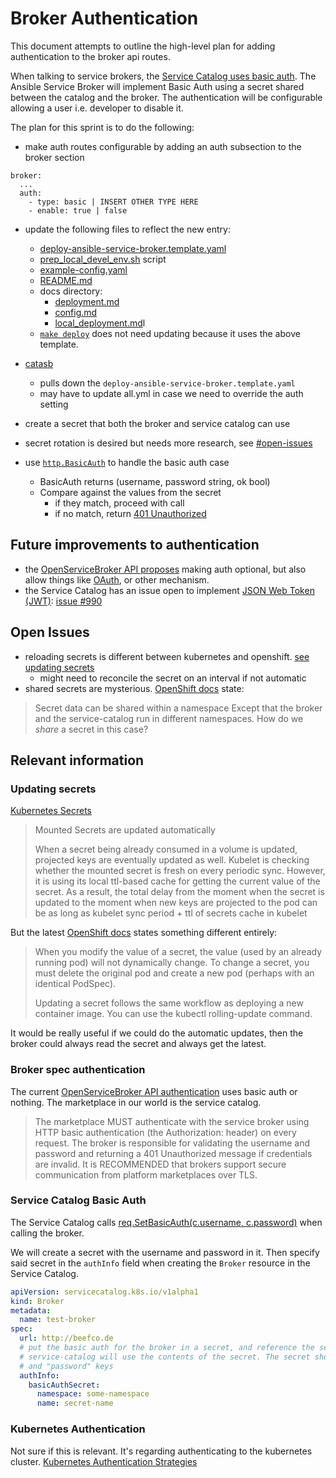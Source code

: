 # Broker Authentication

This document attempts to outline the high-level plan for adding authentication
to the broker api routes.

When talking to service brokers, the [Service Catalog uses basic auth](#service-catalog-basic-auth). The Ansible Service Broker will implement Basic Auth using a secret shared between the catalog and the broker. The authentication will be configurable allowing a user i.e. developer to disable it.

The plan for this sprint is to do the following:

* make auth routes configurable by adding an auth subsection to the broker section
```
broker:
  ...
  auth:
    - type: basic | INSERT OTHER TYPE HERE
    - enable: true | false
```
  * update the following files to reflect the new entry:
      * [deploy-ansible-service-broker.template.yaml](https://github.com/openshift/ansible-service-broker/blob/master/templates/deploy-ansible-service-broker.template.yaml)
      * [prep_local_devel_env.sh](https://github.com/openshift/ansible-service-broker/blob/master/scripts/prep_local_devel_env.sh) script
      * [example-config.yaml](https://github.com/openshift/ansible-service-broker/blob/master/etc/example-config.yaml)
      * [README.md](https://github.com/openshift/ansible-service-broker/blob/master/README.md)
      * docs directory:
          * [deployment.md](https://github.com/openshift/ansible-service-broker/blob/master/docs/deployment.md)
          * [config.md](https://github.com/openshift/ansible-service-broker/blob/master/docs/config.md)
          * [local_deployment.md](https://github.com/openshift/ansible-service-broker/blob/master/docs/local_deployment.md)l
      * [`make deploy`](https://github.com/openshift/ansible-service-broker/blob/master/Makefile#L57-L58) does not need updating because it uses the above template.
  * [catasb](https://github.com/fusor/catasb/tree/dev)
      * pulls down the `deploy-ansible-service-broker.template.yaml`
      * may have to update all.yml in case we need to override the auth setting

* create a secret that both the broker and service catalog can use

* secret rotation is desired but needs more research, see [#open-issues](#open-issues)

* use [`http.BasicAuth`](https://golang.org/pkg/net/http/#Request.BasicAuth) to handle the basic auth case
  * BasicAuth returns (username, password string, ok bool)
  * Compare against the values from the secret
      * if they match, proceed with call
      * if no match, return [401 Unauthorized](https://golang.org/pkg/net/http/#pkg-constants)

## Future improvements to authentication
* the [OpenServiceBroker API proposes](https://github.com/openservicebrokerapi/servicebroker/pull/223) making auth optional, but also allow things like [OAuth](https://oauth.net/2/), or other mechanism.
* the Service Catalog has an issue open to implement [JSON Web Token (JWT)](https://jwt.io/): [issue #990](https://github.com/kubernetes-incubator/service-catalog/issues/990)

## Open Issues

* reloading secrets is different between kubernetes and openshift. [see updating secrets](#updating-secrets)
    * might need to reconcile the secret on an interval if not automatic
* shared secrets are mysterious. [OpenShift docs](https://github.com/openshift/openshift-docs/blob/master/dev_guide/secrets.adoc#creating-secrets) state:
> Secret data can be shared within a namespace
Except that the broker and the service-catalog run in different namespaces. How
do we *share* a secret in this case?

## Relevant information

### Updating secrets

[Kubernetes Secrets](https://kubernetes.io/docs/concepts/configuration/secret/#creating-your-own-secrets)

> Mounted Secrets are updated automatically
>
> When a secret being already consumed in a volume is updated, projected keys are eventually updated as well. Kubelet is checking whether the mounted secret is fresh on every periodic sync. However, it is using its local ttl-based cache for getting the current value of the secret. As a result, the total delay from the moment when the secret is updated to the moment when new keys are projected to the pod can be as long as kubelet sync period + ttl of secrets cache in kubelet

But the latest [OpenShift docs](https://github.com/openshift/openshift-docs/blob/master/dev_guide/secrets.adoc#dev-guide-secrets-using-secrets) states something different entirely:

> When you modify the value of a secret, the value (used by an already running pod) will not dynamically change. To change a secret, you must delete the original pod and create a new pod (perhaps with an identical PodSpec).
>
> Updating a secret follows the same workflow as deploying a new container image. You can use the kubectl rolling-update command.

It would be really useful if we could do the automatic updates, then the broker
could always read the secret and always get the latest.


### Broker spec authentication
The current [OpenServiceBroker API authentication](https://github.com/openservicebrokerapi/servicebroker/blob/master/spec.md#authentication) uses basic auth or nothing. The marketplace in our world is the service catalog.
> The marketplace MUST authenticate with the service broker using HTTP basic authentication (the Authorization: header) on every request. The broker is responsible for validating the username and password and returning a 401 Unauthorized message if credentials are invalid. It is RECOMMENDED that brokers support secure communication from platform marketplaces over TLS.


### Service Catalog Basic Auth

The Service Catalog calls [req.SetBasicAuth(c.username, c.password)](https://github.com/kubernetes-incubator/service-catalog/blob/master/pkg/brokerapi/openservicebroker/open_service_broker_client.go#L121) when calling the broker.

We will create a secret with the username and password in it. Then
specify said secret in the `authInfo` field when creating the `Broker`
resource in the Service Catalog.

```yaml
apiVersion: servicecatalog.k8s.io/v1alpha1
kind: Broker
metadata:
  name: test-broker
spec:
  url: http://beefco.de
  # put the basic auth for the broker in a secret, and reference the secret here.
  # service-catalog will use the contents of the secret. The secret should have "username"
  # and "password" keys
  authInfo:
    basicAuthSecret:
      namespace: some-namespace
      name: secret-name
```

### Kubernetes Authentication

Not sure if this is relevant. It's regarding authenticating to the kubernetes
cluster.
[Kubernetes Authentication
Strategies](https://kubernetes.io/docs/admin/authentication/#authentication-strategies)
